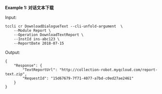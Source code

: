 **Example 1: 对话文本下载**



Input: 

```
tccli cr DownloadDialogueText --cli-unfold-argument  \
    --Module Report \
    --Operation DownloadTextReport \
    --InstId ins-abc123 \
    --ReportDate 2018-07-15
```

Output: 
```
{
    "Response": {
        "TextReportUrl": "http://collection-robot.myqcloud.com/report-text.zip",
        "RequestId": "15d67679-7f71-4077-a7bd-c0ed27ae2461"
    }
}
```

